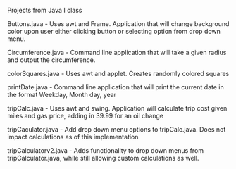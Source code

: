 Projects from Java I class

Buttons.java - Uses awt and Frame. Application that will change background color upon user either clicking button or selecting option from drop down menu.

Circumference.java - Command line application that will take a given radius and output the circumference.

colorSquares.java - Uses awt and applet. Creates randomly colored squares

printDate.java - Command line application that will print the current date in the format Weekday, Month day, year

tripCalc.java - Uses awt and swing. Application will calculate trip cost given miles and gas price, adding in 39.99 for an oil change

tripCaculator.java - Add drop down menu options to tripCalc.java. Does not impact calculations as of this implementation

tripCalculatorv2.java - Adds functionality to drop down menus from tripCalculator.java, while still allowing custom calculations as well.
